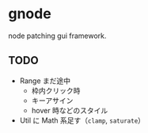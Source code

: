 
# gnode

node patching gui framework.

## TODO

* Range まだ途中
  - 枠内クリック時
  - キーアサイン
  - hover 時などのスタイル
* Util に Math 系足す（`clamp`, `saturate`）

